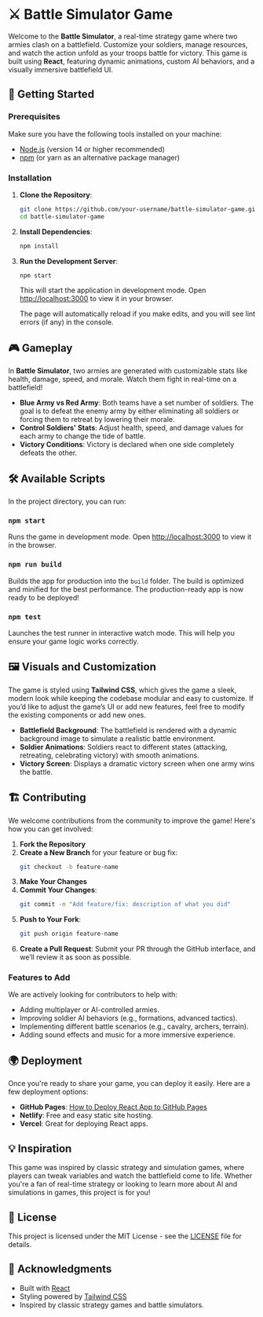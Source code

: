 # ⚔️ Battle Simulator Game

Welcome to the **Battle Simulator**, a real-time strategy game where two armies clash on a battlefield. Customize your soldiers, manage resources, and watch the action unfold as your troops battle for victory. This game is built using **React**, featuring dynamic animations, custom AI behaviors, and a visually immersive battlefield UI.

## 🚀 Getting Started

### Prerequisites

Make sure you have the following tools installed on your machine:

- [Node.js](https://nodejs.org/) (version 14 or higher recommended)
- [npm](https://www.npmjs.com/) (or yarn as an alternative package manager)

### Installation

1. **Clone the Repository**:
    ```bash
    git clone https://github.com/your-username/battle-simulator-game.git
    cd battle-simulator-game
    ```

2. **Install Dependencies**:
    ```bash
    npm install
    ```

3. **Run the Development Server**:
    ```bash
    npm start
    ```
   This will start the application in development mode. Open [http://localhost:3000](http://localhost:3000) to view it in your browser.

   The page will automatically reload if you make edits, and you will see lint errors (if any) in the console.

## 🎮 Gameplay

In **Battle Simulator**, two armies are generated with customizable stats like health, damage, speed, and morale. Watch them fight in real-time on a battlefield!

- **Blue Army vs Red Army**: Both teams have a set number of soldiers. The goal is to defeat the enemy army by either eliminating all soldiers or forcing them to retreat by lowering their morale.
- **Control Soldiers' Stats**: Adjust health, speed, and damage values for each army to change the tide of battle.
- **Victory Conditions**: Victory is declared when one side completely defeats the other.

## 🛠️ Available Scripts

In the project directory, you can run:

### `npm start`
Runs the game in development mode. Open [http://localhost:3000](http://localhost:3000) to view it in the browser.

### `npm run build`
Builds the app for production into the `build` folder. The build is optimized and minified for the best performance. The production-ready app is now ready to be deployed!

### `npm test`
Launches the test runner in interactive watch mode. This will help you ensure your game logic works correctly.

## 🖼️ Visuals and Customization

The game is styled using **Tailwind CSS**, which gives the game a sleek, modern look while keeping the codebase modular and easy to customize. If you’d like to adjust the game’s UI or add new features, feel free to modify the existing components or add new ones.

- **Battlefield Background**: The battlefield is rendered with a dynamic background image to simulate a realistic battle environment.
- **Soldier Animations**: Soldiers react to different states (attacking, retreating, celebrating victory) with smooth animations.
- **Victory Screen**: Displays a dramatic victory screen when one army wins the battle.

## 🏗️ Contributing

We welcome contributions from the community to improve the game! Here's how you can get involved:

1. **Fork the Repository**
2. **Create a New Branch** for your feature or bug fix:
    ```bash
    git checkout -b feature-name
    ```
3. **Make Your Changes**
4. **Commit Your Changes**:
    ```bash
    git commit -m "Add feature/fix: description of what you did"
    ```
5. **Push to Your Fork**:
    ```bash
    git push origin feature-name
    ```
6. **Create a Pull Request**: Submit your PR through the GitHub interface, and we’ll review it as soon as possible.

### Features to Add
We are actively looking for contributors to help with:
- Adding multiplayer or AI-controlled armies.
- Improving soldier AI behaviors (e.g., formations, advanced tactics).
- Implementing different battle scenarios (e.g., cavalry, archers, terrain).
- Adding sound effects and music for a more immersive experience.

## 🌍 Deployment

Once you're ready to share your game, you can deploy it easily. Here are a few deployment options:

- **GitHub Pages**: [How to Deploy React App to GitHub Pages](https://create-react-app.dev/docs/deployment/#github-pages)
- **Netlify**: Free and easy static site hosting.
- **Vercel**: Great for deploying React apps.

## 💡 Inspiration

This game was inspired by classic strategy and simulation games, where players can tweak variables and watch the battlefield come to life. Whether you're a fan of real-time strategy or looking to learn more about AI and simulations in games, this project is for you!

## 📄 License

This project is licensed under the MIT License - see the [LICENSE](LICENSE) file for details.

## 🙌 Acknowledgments

- Built with [React](https://reactjs.org/)
- Styling powered by [Tailwind CSS](https://tailwindcss.com/)
- Inspired by classic strategy games and battle simulators.